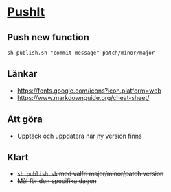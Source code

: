 # [PushIt](https://jojjeboy.github.io/pushIt/)


## Push new function
`sh publish.sh "commit message" patch/minor/major`


## Länkar 
- https://fonts.google.com/icons?icon.platform=web
- https://www.markdownguide.org/cheat-sheet/


## Att göra 
- Upptäck och uppdatera när ny version finns



## Klart
- ~~`sh publish.sh` med valfri major/minor/patch version~~
- ~~Mål för den specifika dagen~~